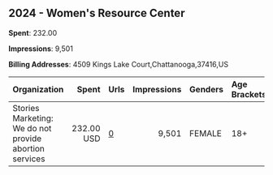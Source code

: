 ## 2024 - Women's Resource Center 
**Spent**: 232.00

**Impressions**: 9,501

**Billing Addresses**: 4509 Kings Lake Court,Chattanooga,37416,US

|Organization|Spent|Urls|Impressions|Genders|Age Brackets|Country Codes|
|:---|---:|:---|---:|:---|:---|:---|
|Stories Marketing: We do not provide abortion services|232.00 USD|[0](https://www.snap.com/political-ads/asset/412bab1f3fa435b15f68ee8efcab368d82648fc5e60bc573799ed2f2f96f9df0?mediaType=mp4)|9,501|FEMALE|18+|united states|
